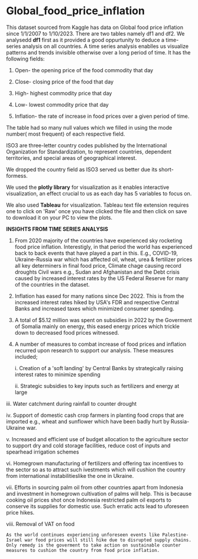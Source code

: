 # Global_food_price_inflation

This dataset sourced from Kaggle has data on Global food price inflation since 1/1/2007 to 1/10/2023.
There are two tables namely df1 and df2. We analysedd **df1** first as it provided a good oppurtunity to deduce a time-series analysis on all countries.
A time series analysis enablles us visualize patterns and trends invisible otherwise over a long period of time.
It has the following fields:

1. Open- the opening price of the food commodity that day

2. Close- closing price of the food that day

3. High- highest commodity price that day

4. Low- lowest commodity price that day

5. Inflation- the rate of increase in food prices over a given period of time.

The table had so many null values which we filled in using the mode number( most frequent) of each respective field.

ISO3 are three-letter country codes published by the International Organization for Standardization, to represent countries, dependent territories, and special areas of geographical interest.

We dropped the country field as ISO3 served us better due its short-formess.

We used the **plotly library** for visualization as it enables interactive visualization, an effect crucial to us as each day has 5 variables to focus on.

We also used **Tableau** for visualization. Tableau text file extension requires one to click on 'Raw' once you have clicked the file and then click on save to download it on your PC to view the plots.

**INSIGHTS FROM TIME SERIES ANALYSIS**

1. From 2020 majority of the countries have experienced sky rocketing food price inflation.
   Interestigly, in that period the world has experienced back to back events that have played a
   part in this. E.g., COVID-19, Ukraine-Russia war which has affected oil, wheat, urea & fertilizer prices all key determiners in final food price, Climate chage causing record droughts
   Civil wars e.g., Sudan and Afghanistan and the Debt crisis caused by increased interest rates by the US Federal Reserve for many of the countries in the dataset.

2. Inflation has eased for many nations since Dec 2022. This is from the increased interest rates hiked by USA's FDR and respective Central Banks and  increased taxes which minimized consumer spending.

3. A total of $5.12 million was spent on subsidies in 2022 by the Goverment of Somalia mainly on energy, this eased energy prices which trickle down to decreased food prices witnessed.

4. A number of measures to combat increase of food prices and inflation recurred upon research to support our analysis. These measures included;
   
    i. Creation of a 'soft landing' by Central Banks by strategically raising interest rates to minimize spending

   ii. Strategic subsidies to key inputs such as fertilizers and energy at large

  iii. Water catchment during rainfall to counter drought
  
   iv. Support of domestic cash crop farmers in planting food crops that are imported e.g., wheat and sunflower which have been badly hurt by Russia-Ukraine war.
  
   v. Increased and efficient use of budget allocation to the agriculture sector to support dry and cold storage facilities, reduce cost of inputs and spearhead irrigation schemes

   vi. Homegrown manufacturing of fertilizers and offering tax incentives to the sector so as to attract such ivestments which will cushion the country from international instabilitieslike the one in Ukraine.

   vii. Efforts in sourcing palm oil from other countries apart from Indonesia and investment in homegrown cultivation of palms will help. This is because cooking oil prices shot once Indonesia restricted palm oil exports to conserve its supplies for domestic use. Such erratic acts lead to uforeseen price hikes.

   viii. Removal of VAT on food 

    As the world continues experiencing unforeseen events like Palestine-Israel war food prices will still hike due to disrupted supply chains.
    Only remedy is the goverment to take action on sustainable counter measures to cushion the country from food price inflation.
   
